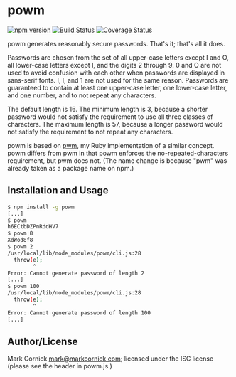 # powm

[![npm version](https://badge.fury.io/js/powm.svg)](http://badge.fury.io/js/powm)
[![Build Status](https://travis-ci.org/markcornick/powm.svg?branch=master)](https://travis-ci.org/markcornick/powm)
[![Coverage Status](https://coveralls.io/repos/markcornick/powm/badge.svg?branch=master&service=github)](https://coveralls.io/github/markcornick/powm?branch=master)

powm generates reasonably secure passwords. That's it; that's all it does.

Passwords are chosen from the set of all upper-case letters except I and O, all
lower-case letters except l, and the digits 2 through 9. 0 and O are not used to
avoid confusion with each other when passwords are displayed in sans-serif
fonts. I, l, and 1 are not used for the same reason. Passwords are guaranteed to
contain at least one upper-case letter, one lower-case letter, and one number,
and to not repeat any characters.

The default length is 16. The minimum length is 3, because a shorter password
would not satisfy the requirement to use all three classes of characters. The
maximum length is 57, because a longer password would not satisfy the
requirement to not repeat any characters.

powm is based on [pwm](https://github.com/markcornick/pwm), my Ruby
implementation of a similar concept. powm differs from pwm in that powm enforces
the no-repeated-characters requirement, but pwm does not. (The name change is
because "pwm" was already taken as a package name on npm.)

## Installation and Usage

```bash
$ npm install -g powm
[...]
$ powm
h6ECtbDZPnRddHV7
$ powm 8
XdWod8f8
$ powm 2
/usr/local/lib/node_modules/powm/cli.js:28
  throw(e);
        ^
Error: Cannot generate password of length 2
[...]
$ powm 100
/usr/local/lib/node_modules/powm/cli.js:28
  throw(e);
        ^
Error: Cannot generate password of length 100
[...]
```

## Author/License

Mark Cornick <mark@markcornick.com>; licensed under the ISC license (please see
the header in powm.js.)
